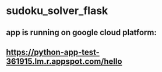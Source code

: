 # sudoku_solver_flask

## app is running on google cloud platform:
## https://python-app-test-361915.lm.r.appspot.com/hello
